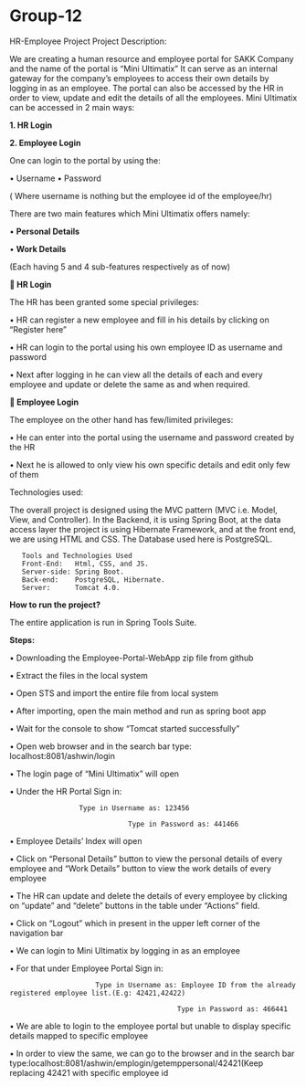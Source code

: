 # Group-12
HR-Employee Project
Project Description:

We are creating a human resource and employee portal for SAKK Company and the name of the portal is “Mini Ultimatix”
It can serve as an internal gateway for the company’s employees to access their own details by logging in as an employee. The portal can also be accessed by the HR in order to view, update and edit the details of all the employees.
Mini Ultimatix can be accessed in 2 main ways:

**1.	HR Login**

**2.	Employee Login**

One can login to the portal by using the:
	
•	Username
•	Password

( Where username is nothing but the employee id of the employee/hr)
 
 There are two main features which Mini Ultimatix offers namely:
 
•	**Personal Details**

•	**Work Details**

(Each having 5 and 4 sub-features respectively as of now)


**	HR Login**

The HR has been granted some special privileges:

•	HR can register a new employee and fill in his details by clicking on “Register here”

•	HR can login to the portal using his own employee ID as username and password

•	Next after logging in he can view all the details of each and every employee and update or delete the same as and when required.

**	Employee Login**

The employee on the other hand has few/limited privileges:

•	He can enter into the portal using the username and password created by the HR

•	Next he is allowed to only view his own specific details and edit only few of them

 Technologies used:

The overall project is designed using the MVC pattern (MVC i.e. Model, View, and Controller). In the Backend, it is using Spring Boot, at the data access layer the project is using Hibernate Framework, and at the front end, we are using HTML and CSS. The Database used here is PostgreSQL.
       
       Tools and Technologies Used
       Front-End:   Html, CSS, and JS. 
       Server-side: Spring Boot. 
       Back-end:    PostgreSQL, Hibernate.
       Server:      Tomcat 4.0.
       
**How to run the project?**

The entire application is run in Spring Tools Suite.

**Steps:**

•	Downloading the Employee-Portal-WebApp zip file from github

•	Extract the files in the local system

•	Open STS and import the entire file from local system

•	After importing, open the main method and run as spring boot app

•	Wait for the console to show “Tomcat started successfully”

•	Open web browser and in the search bar type: localhost:8081/ashwin/login

•	The login page of “Mini Ultimatix” will open

•	Under the HR Portal Sign in:

 					 Type in Username as: 123456

                               	 Type in Password as: 441466
									 
•	Employee Details’ Index will open

•	Click on “Personal Details” button to view the personal details of every employee and “Work Details” button to view the work details of every employee

•	The HR can update and delete the details of every employee by clicking on “update” and “delete” buttons in the table under “Actions” field.

•	Click on “Logout” which in present in the upper left corner of the navigation bar

•	We can login to Mini Ultimatix by logging in as an employee 

•	For that under Employee Portal Sign in:

						 Type in Username as: Employee ID from the already registered employee list.(E.g: 42421,42422)
												 
                                          	 Type in Password as: 466441
												 
•	We are able to login to the employee portal but unable to display specific details mapped to specific employee

•	In order to view the same, we can go to the browser and in the search bar type:localhost:8081/ashwin/emplogin/getemppersonal/42421(Keep replacing 42421 with specific employee id
